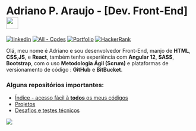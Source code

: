 # Adriano P. Araujo - [Dev. Front-End] <img src="https://github.com/blackcater/blackcater/raw/main/images/Hi.gif" height="32" />

[![linkedin](https://img.shields.io/badge/LinkedIn-0077B5?style=for-the-badge&logo=linkedin&logoColor=white)](https://www.linkedin.com/in/araujocode/)
[![All - Codes](https://img.shields.io/static/v1?label=All&message=Codes&color=%23005eff+&style=for-the-badge)](https://github.com/dev-araujo/Index)
[![Portfolio](https://img.shields.io/badge/Portfolio-%23000000.svg?style=for-the-badge&logo=firefox&logoColor=#FF7139)](https://dev-araujo.com.br/)
[![HackerRank](https://img.shields.io/badge/-Hackerrank-2EC866?style=for-the-badge&logo=HackerRank&logoColor=white)](https://www.hackerrank.com/araujo6_6)

      


Olá, meu nome é Adriano e sou desenvolvedor Front-End, manjo de **HTML**, **CSS**,**JS**, e **React**, também tenho experiência com **Angular 12**, **SASS**, **Bootstrap**, com o uso **Metodologia Ágil (Scrum)** e plataformas de versionamento de código : **GitHub** e **BitBucket**.

### Alguns repositórios importantes:
- [Índice - acesso fácil à **todos** os meus códigos](https://github.com/dev-araujo/Index)
- [Projetos](https://github.com/dev-araujo/projetos)
- [Desafios e testes técnicos](https://github.com/dev-araujo/desafios)


![](https://github-readme-stats.vercel.app/api/top-langs/?username=dev-araujo)
